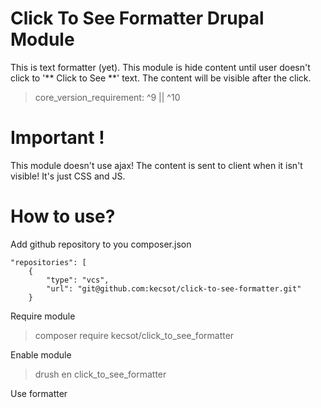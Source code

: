 # Click To See Formatter Drupal Module
This is text formatter (yet). This module is hide content until user doesn't click to '** Click to See **' text.
The content will be visible after the click.

> core_version_requirement: ^9 || ^10

# Important !
This module doesn't use ajax! The content is sent to client when it isn't visible! It's just CSS and JS.

# How to use?
Add github repository to you composer.json

    "repositories": [
        {
            "type": "vcs",
            "url": "git@github.com:kecsot/click-to-see-formatter.git"
        }
        
Require module
>    composer require kecsot/click_to_see_formatter
 
Enable module
>    drush en click_to_see_formatter

Use formatter
